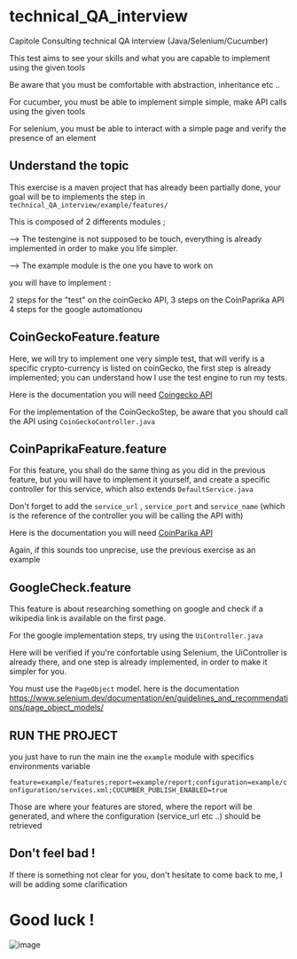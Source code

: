 # technical_QA_interview

Capitole Consulting technical QA interview (Java/Selenium/Cucumber)

This test aims to see your skills and what you are capable to implement using the given tools

Be aware that you must be comfortable with abstraction, inheritance etc .. 

For cucumber, you must be able to implement simple simple, make API calls using the given tools

For selenium, you must be able to interact with a simple page and verify the presence of an element

## Understand the topic

This exercise is a maven project that has already been partially done, your goal will be to implements the step in `technical_QA_interview/example/features/` 

This is composed of 2 differents modules ;

--> The testengine is not supposed to be touch, everything is already implemented in order to make you life simpler.

--> The example module is the one you have to work on 

you will have to implement :

2 steps for the "test" on the coinGecko API,
3 steps on the CoinPaprika API
4 steps for the google automationou 

## CoinGeckoFeature.feature

Here, we will try to implement one very simple test, that will verify is a specific crypto-currency is listed on coinGecko, the first step is already implemented; you can understand how I use the test engine to run my tests.

Here is the documentation you will need [Coingecko API](https://www.coingecko.com/en/api)

For the implementation of the CoinGeckoStep, be aware that you should call the API using `CoinGeckoController.java` 

## CoinPaprikaFeature.feature

For this feature, you shall do the same thing as you did in the previous feature, but you will have to implement it yourself, and create a specific controller for this service, which also extends `DefaultService.java` 

Don't forget to add the `service_url` , `service_port` and `service_name` (which is the reference of the controller you will be calling the API with)

Here is the documentation you will need [CoinParika API](https://api.coinpaprika.com/)

Again, if this sounds too unprecise, use the previous exercise as an example

## GoogleCheck.feature

This feature is about researching something on google and check if a wikipedia link is available on the first page.

For the google implementation steps, try using the `UiController.java` 

Here will be verified if you're confortable using Selenium, the UiController is already there, and one step is already implemented, in order to make it simpler for you.

You must use the `PageObject` model. here is the documentation https://www.selenium.dev/documentation/en/guidelines_and_recommendations/page_object_models/

## RUN THE PROJECT

you just have to run the main ine the `example` module with specifics environments variable

`feature=example/features;report=example/report;configuration=example/configuration/services.xml;CUCUMBER_PUBLISH_ENABLED=true`

Those are where your features are stored, where the report will be generated, and where the configuration (service_url etc ..) should be retrieved 

## Don't feel bad !

If there is something not clear for you, don't hesitate to come back to me, I will be adding some clarification

# Good luck !

![image](https://user-images.githubusercontent.com/26595978/121817763-99ea8e00-cc83-11eb-97c9-fdc056bfce3f.png)

